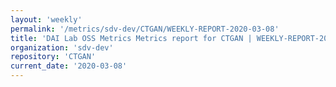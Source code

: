 ```yaml
---
layout: 'weekly'
permalink: '/metrics/sdv-dev/CTGAN/WEEKLY-REPORT-2020-03-08'
title: 'DAI Lab OSS Metrics Metrics report for CTGAN | WEEKLY-REPORT-2020-03-08'
organization: 'sdv-dev'
repository: 'CTGAN'
current_date: '2020-03-08'
---
```

